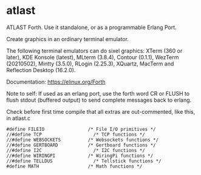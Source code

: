 # atlast

ATLAST Forth. Use it standalone, or as a programmable Erlang Port. 

Create graphics in an ordinary terminal emulator.

The following terminal emulators can do sixel graphics: XTerm (360 or later), KDE Konsole (latest), MLterm (3.8.4), Contour (0.1.1), WezTerm (20210502), Mintty (3.5.0), RLogin (2.25.3), XQuartz, MacTerm and Reflection Desktop (16.2.0).

Documentation: https://elinux.org/Forth

Note to self: If used as an erlang port, use the forth word CR or FLUSH to flush stdout (buffered output) to send complete messages back to erlang.

Check before first time compile that all extras are out-commented, like this, in atlast.c

	#define FILEIO			      /* File I/O primitives */
	//#define TCP		      		/* TCP functions */
	//#define WEBSOCKETS          /* Websockets functions */
	//#define GERTBOARD		      /* Gertboard functions */
	//#define I2C					/* I2C functions */
	//#define WIRINGPI			  /* WiringPi functions */
	//#define TELLDUS          		/* Tellstick functions */
	#define MATH			      /* Math functions */


